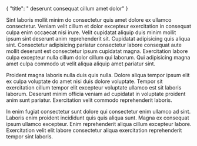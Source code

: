 {
  "title": " deserunt consequat cillum amet dolor"
}

Sint laboris mollit minim do consectetur quis amet dolore ex ullamco consectetur. Veniam velit cillum et dolor excepteur exercitation in consequat culpa enim occaecat nisi irure. Velit cupidatat aliquip duis minim mollit ipsum sint deserunt anim reprehenderit sit. Cupidatat adipisicing quis aliqua sint. Consectetur adipisicing pariatur consectetur labore consequat aute mollit deserunt est consectetur ipsum cupidatat magna. Exercitation labore culpa excepteur nulla cillum dolor cillum qui laborum. Qui adipisicing magna amet culpa commodo ut velit aliqua aliquip amet pariatur sint.

Proident magna laboris nulla duis quis nulla. Dolore aliqua tempor ipsum elit ex culpa voluptate do amet nisi duis dolore voluptate. Tempor sit exercitation cillum tempor elit excepteur voluptate ullamco est sit laboris laborum. Deserunt minim officia veniam ad cupidatat in voluptate proident anim sunt pariatur. Exercitation velit commodo reprehenderit laboris.

In enim fugiat consectetur sunt dolore qui consectetur enim ullamco ad sint. Laboris enim proident incididunt quis quis aliqua sunt. Magna ex consequat ipsum ullamco excepteur. Enim reprehenderit aliqua cillum excepteur labore. Exercitation velit elit labore consectetur aliqua exercitation reprehenderit tempor sint laboris.